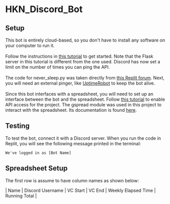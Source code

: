 # HKN_Discord_Bot

## Setup
This bot is entirely cloud-based, so you don't have to install any software on your computer to run it. <br /> <br />
Follow the instructions in [this tutorial](https://www.freecodecamp.org/news/create-a-discord-bot-with-python/) to get started. Note that the Flask server in this tutorial is different from the one used. Discord has now set a limit on the number of times you can ping the API. <br /> <br />
The code for never_sleep.py was taken directly from [this Replit forum](https://repl.it/talk/ask/Uptime-Robot-not-working-with-Discord-Cloudflare/49491). Next, you will need an external pinger, like [UptimeRobot](https://uptimerobot.com/) to keep the bot alive. <br /> <br />
Since this bot interfaces with a spreadsheet, you will need to set up an interface between the bot and the spreadsheet. Follow [this tutorial](https://gspread.readthedocs.io/en/latest/oauth2.html#enable-api-access) to enable API access for the project. The gspread module was used in this project to interact with the spreadsheet. Its documentation is found [here](https://github.com/burnash/gspread).

## Testing
To test the bot, connect it with a Discord server. When you run the code in Replit, you will see the following message printed in the terminal:

`We've logged in as [Bot Name]`

## Spreadsheet Setup
The first row is assume to have column names as shown below:

| Name | Discord Username | VC Start | VC End | Weekly Elapsed Time | Running Total |
